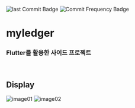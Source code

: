 

![last Commit Badge](https://img.shields.io/github/last-commit/ChoboDeveloper/myledger)	![Commit Frequency Badge](https://img.shields.io/github/commit-activity/w/ChoboDeveloper/myledger) 

# myledger

### Flutter를 활용한 사이드 프로젝트

<br>


## Display

![image01](https://user-images.githubusercontent.com/75229881/108018597-8e7fb100-705b-11eb-9a1a-c79221216bfb.png)
![image02](https://user-images.githubusercontent.com/75229881/108018602-8fb0de00-705b-11eb-83eb-09ae3fb651df.png)
